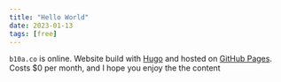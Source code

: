 ```yaml
---
title: "Hello World"
date: 2023-01-13
tags: [free]
---
```

`b10a.co` is online.  Website build with [Hugo][1] and hosted on [GitHub Pages][2].  Costs $0 per month, and I hope you enjoy the the content

[1]: https://gohugo.io/
[2]: https://pages.github.com/

